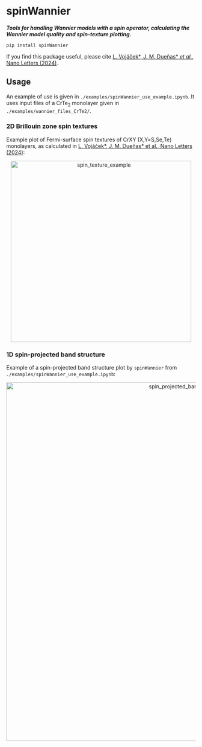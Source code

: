 # spinWannier
**<i>Tools for handling Wannier models with a spin operator, calculating the Wannier model quality and spin-texture plotting.</i>**

```
pip install spinWannier
```

If you find this package useful, please cite [L. Vojáček*, J. M. Dueñas* _et al._, Nano Letters (2024)](https://pubs.acs.org/doi/10.1021/acs.nanolett.4c03029).


## Usage 

An example of use is given in ``./examples/spinWannier_use_example.ipynb``. It uses input files of a CrTe<sub>2</sub> monolayer given in ``./examples/wannier_files_CrTe2/``.


### 2D Brillouin zone spin textures
Example plot of Fermi-surface spin textures of CrXY (X,Y=S,Se,Te) monolayers, 
as calculated in [L. Vojáček*, J. M. Dueñas* et al., Nano Letters (2024)](https://pubs.acs.org/doi/10.1021/acs.nanolett.4c03029):
<center><img src="https://github.com/user-attachments/assets/5204849c-0fa1-419f-9955-6c55c014babe" alt="spin_texture_example" width="480" /></center>

### 1D spin-projected band structure
Example of a spin-projected band structure plot by ``spinWannier`` from ``./examples/spinWannier_use_example.ipynb``:
<center><img src="https://github.com/user-attachments/assets/7650ba73-f920-4b5f-9682-f9bc3f972a6b" alt="spin_projected_bands_example" width="950" /></center>
